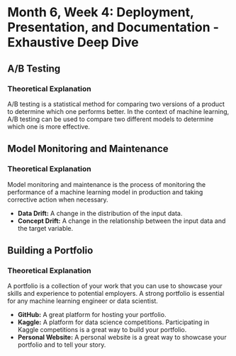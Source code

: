 
# Month 6, Week 4: Deployment, Presentation, and Documentation - Exhaustive Deep Dive

## A/B Testing

### Theoretical Explanation

A/B testing is a statistical method for comparing two versions of a product to determine which one performs better. In the context of machine learning, A/B testing can be used to compare two different models to determine which one is more effective.

## Model Monitoring and Maintenance

### Theoretical Explanation

Model monitoring and maintenance is the process of monitoring the performance of a machine learning model in production and taking corrective action when necessary.

*   **Data Drift:** A change in the distribution of the input data.
*   **Concept Drift:** A change in the relationship between the input data and the target variable.

## Building a Portfolio

### Theoretical Explanation

A portfolio is a collection of your work that you can use to showcase your skills and experience to potential employers. A strong portfolio is essential for any machine learning engineer or data scientist.

*   **GitHub:** A great platform for hosting your portfolio.
*   **Kaggle:** A platform for data science competitions. Participating in Kaggle competitions is a great way to build your portfolio.
*   **Personal Website:** A personal website is a great way to showcase your portfolio and to tell your story.
